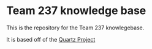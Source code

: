 # Team 237 knowledge base
This is the repository for the Team 237 knowlegebase. 

It is based off of the [Quartz Project](https://quartz.jzhao.xyz/)
